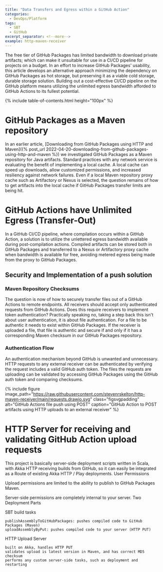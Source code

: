 ```yaml
---
title: "Data Transfers and Egress within a GitHub Action"
categories:
  - DevOps/Platform
tags:
  - SBT
  - GitHub
excerpt_separator: <!--more-->
example: http-maven-receiver
---
```


The free tier of GitHub Packages has limited bandwidth to download private artifacts; which can make it unsuitable for
use in a CI/CD pipeline for projects on a budget. In an effort to increase GitHub Packages' usability, this article
develops an alternative approach minimizing the dependency on GitHub Packages as hot storage, but preserving it as a
viable cold storage, durable storage solution.<!--more--> Building out a cost-effective CI/CD pipeline on the GitHub
platform means utilizing the unlimited egress bandwidth afforded to GitHub Actions to its fullest potential.

{% include table-of-contents.html height="100px" %}

# GitHub Packages as a Maven repository

In an earlier article, [Downloading from GitHub Packages using HTTP and Maven]({% post_url
2022-04-20-downloading-from-github-packages-using-http-and-maven %}) we investigated GitHub Packages as a Maven
repository for Java artifacts. Standard practices with any network service is evaluating the benefit of implementing a local cache. A
local cache can speed up downloads, allow customized permissions, and increased resiliency against network failures.
Even if a local Maven repository proxy cache such as Artifactory or Nexus is selected, the question remains of how to
get artifacts into the local cache if GitHub Packages transfer limits are being hit.

# GitHub Actions have Unlimited Egress (Transfer-Out)

In a GitHub CI/CD pipeline, where compilation occurs within a GitHub Action, a solution is to utilize the unlettered
egress bandwidth available during post-compilation actions. Compiled artifacts can be stored both in GitHub Packages and
transferred to a Nexus or Artifactory proxy cache when bandwidth is available for free, avoiding metered egress being
made from the proxy to GitHub Packages.

## Security and Implementation of a push solution

### Maven Repository Checksums

The question is now of how to securely transfer files out of a GitHub Actions to remote endpoints. All receivers should
accept only authenticated requests from GitHub Actions. Does this require receivers to implement token authentication?
Practically speaking no, taking a step back this isn't about user authentication, it is about file authentication. For a
file to be authentic it needs to exist within GitHub Packages. If the receiver is uploaded a file, that file is
authentic and secure if and only if it has a corresponding Maven checksum in our GitHub Packages repository.

### Authentication Flow

An authentication mechanism beyond GitHub is unwanted and unnecessary. HTTP requests to any external receiver can be
authenticated by verifying the request includes a valid GitHub auth token. The files the requests are uploading can be
validated by accessing GitHub Packages using the GitHub auth token and comparing checksums.

{%
include figure
image_path="https://raw.githubusercontent.com/stevenrskelton/http-maven-receiver/main/requests.drawio.svg"
class="figsvgpadding"
alt="GitHub Actions file push using POST"
caption="GitHub Action to POST artifacts using HTTP uploads to an external receiver"
%}

# HTTP Server for receiving and validating GitHub Action upload requests

This project is basically server-side deployment scripts written in Scala, with Akka HTTP receiving builds from GitHub,
so it can easily be integrated as a Route of existing Akka HTTP / Play deployments.
User Permissions

Upload permissions are limited to the ability to publish to GitHub Packages Maven.

Server-side permissions are completely internal to your server.
Two Deployment Parts

SBT build tasks

    publishAssemblyToGitHubPackages: pushes compiled code to GitHub Packages (Maven)
    uploadAssemblyByPut: pushes compiled code to your server (HTTP PUT)

HTTP Upload Server

    built on Akka, handles HTTP PUT
    validates upload is latest version in Maven, and has correct MD5 checksum
    performs any custom server-side tasks, such as deployment and restarting

